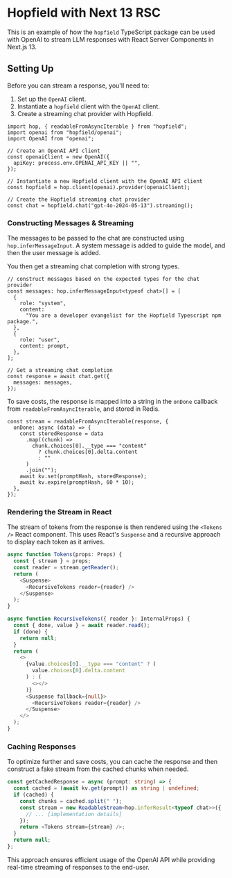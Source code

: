 # Hopfield with Next 13 RSC

This is an example of how the `hopfield` TypeScript package can be used with OpenAI to stream LLM responses with React Server Components in Next.js 13.

## Setting Up

Before you can stream a response, you'll need to:

1. Set up the `OpenAI` client.
2. Instantiate a `hopfield` client with the `OpenAI` client.
3. Create a streaming chat provider with Hopfield.

```tsx
import hop, { readableFromAsyncIterable } from "hopfield";
import openai from "hopfield/openai";
import OpenAI from "openai";

// Create an OpenAI API client
const openaiClient = new OpenAI({
  apiKey: process.env.OPENAI_API_KEY || "",
});

// Instantiate a new Hopfield client with the OpenAI API client
const hopfield = hop.client(openai).provider(openaiClient);

// Create the Hopfield streaming chat provider
const chat = hopfield.chat("gpt-4o-2024-05-13").streaming();
```

### Constructing Messages & Streaming

The messages to be passed to the chat are constructed using `hop.inferMessageInput`. A system message is added to guide the model, and then the user message is added.

You then get a streaming chat completion with strong types.

```tsx
// construct messages based on the expected types for the chat provider
const messages: hop.inferMessageInput<typeof chat>[] = [
  {
    role: "system",
    content:
      "You are a developer evangelist for the Hopfield Typescript npm package.",
  },
  {
    role: "user",
    content: prompt,
  },
];

// Get a streaming chat completion
const response = await chat.get({
  messages: messages,
});
```

To save costs, the response is mapped into a string in the `onDone` callback from `readableFromAsyncIterable`, and stored in Redis.

```tsx
const stream = readableFromAsyncIterable(response, {
  onDone: async (data) => {
    const storedResponse = data
      .map((chunk) =>
        chunk.choices[0].__type === "content"
          ? chunk.choices[0].delta.content
          : ""
      )
      .join("");
    await kv.set(promptHash, storedResponse);
    await kv.expire(promptHash, 60 * 10);
  },
});
```

### Rendering the Stream in React

The stream of tokens from the response is then rendered using the `<Tokens />` React component. This uses React's `Suspense` and a recursive approach to display each token as it arrives.

```typescript
async function Tokens(props: Props) {
  const { stream } = props;
  const reader = stream.getReader();
  return (
    <Suspense>
      <RecursiveTokens reader={reader} />
    </Suspense>
  );
}

async function RecursiveTokens({ reader }: InternalProps) {
  const { done, value } = await reader.read();
  if (done) {
    return null;
  }
  return (
    <>
      {value.choices[0].__type === "content" ? (
        value.choices[0].delta.content
      ) : (
        <></>
      )}
      <Suspense fallback={null}>
        <RecursiveTokens reader={reader} />
      </Suspense>
    </>
  );
}
```

### Caching Responses

To optimize further and save costs, you can cache the response and then construct a fake stream from the cached chunks when needed.

```typescript
const getCachedResponse = async (prompt: string) => {
  const cached = (await kv.get(prompt)) as string | undefined;
  if (cached) {
    const chunks = cached.split(" ");
    const stream = new ReadableStream<hop.inferResult<typeof chat>>({
      // ... [implementation details]
    });
    return <Tokens stream={stream} />;
  }
  return null;
};
```

This approach ensures efficient usage of the OpenAI API while providing real-time streaming of responses to the end-user.
